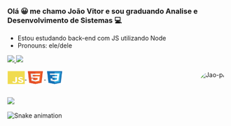 ### Olá 😀 me chamo João Vitor e sou graduando Analise e Desenvolvimento de Sistemas 💻

-  Estou estudando back-end com JS utilizando Node
-  Pronouns: ele/dele

<div align>
  <a href="https://github.com/jaoviitor">
  <img height="180em" src="https://github-readme-stats.vercel.app/api?username=jaoviitor&show_icons=true&theme=nightowl&include_all_commits=true&count_private=true"/>
  <img height="180em" src="https://github-readme-stats.vercel.app/api/top-langs/?username=jaoviitor&layout=compact&langs_count=7&theme=nightowl"/>
</div>
  <div style="display: inline_block"><br>
  <img align="center" alt="Jao-Js" height="30" width="40" src="https://raw.githubusercontent.com/devicons/devicon/master/icons/javascript/javascript-plain.svg">
  <img align="center" alt="Jao-HTML" height="30" width="40" src="https://raw.githubusercontent.com/devicons/devicon/master/icons/html5/html5-original.svg">
  <img align="center" alt="Jao-CSS" height="30" width="40" src="https://raw.githubusercontent.com/devicons/devicon/master/icons/css3/css3-original.svg">
  <img align="right" alt="Jao-pic" height="150" style="border-radius:50px;" src="https://cdn.discordapp.com/attachments/1030689922681688175/1030690045776121897/download20221006004219.png">
</div>
  
 ##
  
  <div> 
  <a href="https://www.linkedin.com/in/joaovitorvieira/" target="_blank"><img src="https://img.shields.io/badge/-LinkedIn-%230077B5?style=for-the-badge&logo=linkedin&logoColor=white" target="_blank"></a> 
 
![Snake animation](https://github.com/jaoviitor/jaoviitor/blob/output/github-contribution-grid-snake.svg)
 
</div>
